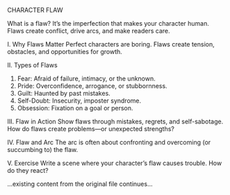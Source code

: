 CHARACTER FLAW

What is a flaw? It’s the imperfection that makes your character human. Flaws create conflict, drive arcs, and make readers care.

I. Why Flaws Matter
Perfect characters are boring. Flaws create tension, obstacles, and opportunities for growth.

II. Types of Flaws
1. Fear: Afraid of failure, intimacy, or the unknown.
2. Pride: Overconfidence, arrogance, or stubbornness.
3. Guilt: Haunted by past mistakes.
4. Self-Doubt: Insecurity, imposter syndrome.
5. Obsession: Fixation on a goal or person.

III. Flaw in Action
Show flaws through mistakes, regrets, and self-sabotage. How do flaws create problems—or unexpected strengths?

IV. Flaw and Arc
The arc is often about confronting and overcoming (or succumbing to) the flaw.

V. Exercise
Write a scene where your character’s flaw causes trouble. How do they react?

...existing content from the original file continues...
